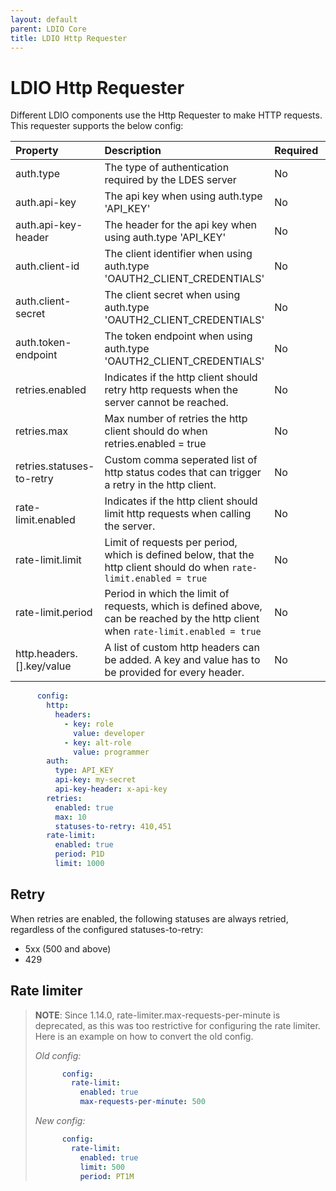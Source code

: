 ```yaml
---
layout: default
parent: LDIO Core
title: LDIO Http Requester
---
```


# LDIO Http Requester

Different LDIO components use the Http Requester to make HTTP requests.
This requester supports the below config:

| Property                  | Description                                                                                                                       | Required | Default   | Example                     | Supported values                              |
|:--------------------------|:----------------------------------------------------------------------------------------------------------------------------------|:---------|:----------|:----------------------------|:----------------------------------------------|
| auth.type                 | The type of authentication required by the LDES server                                                                            | No       | NO_AUTH   | OAUTH2_CLIENT_CREDENTIALS   | NO_AUTH, API_KEY or OAUTH2_CLIENT_CREDENTIALS |
| auth.api-key              | The api key when using auth.type 'API_KEY'                                                                                        | No       | N/A       | myKey                       | String                                        |
| auth.api-key-header       | The header for the api key when using auth.type 'API_KEY'                                                                         | No       | X-API-KEY | X-API-KEY                   | String                                        |
| auth.client-id            | The client identifier when using auth.type 'OAUTH2_CLIENT_CREDENTIALS'                                                            | No       | N/A       | myId                        | String                                        |
| auth.client-secret        | The client secret when using auth.type 'OAUTH2_CLIENT_CREDENTIALS'                                                                | No       | N/A       | mySecret                    | String                                        |
| auth.token-endpoint       | The token endpoint when using auth.type 'OAUTH2_CLIENT_CREDENTIALS'                                                               | No       | N/A       | http://localhost:8000/token | HTTP and HTTPS urls                           |
| retries.enabled           | Indicates if the http client should retry http requests when the server cannot be reached.                                        | No       | true      | true                        | true or false                                 |
| retries.max               | Max number of retries the http client should do when retries.enabled = true                                                       | No       | 5         | 100                         | Integer                                       |
| retries.statuses-to-retry | Custom comma seperated list of http status codes that can trigger a retry in the http client.                                     | No       | N/A       | 410,451                     | Comma seperated list of Integers              |
| rate-limit.enabled        | Indicates if the http client should limit http requests when calling the server.                                                  | No       | false     | false                       | true or false                                 |
| rate-limit.limit          | Limit of requests per period, which is defined below, that the http client should do when `rate-limit.enabled = true`             | No       | 500       | 100                         | Integer                                       |
| rate-limit.period         | Period in which the limit of requests, which is defined above, can be reached by the http client when `rate-limit.enabled = true` | No       | PT1M      | PT1H                        | ISO 8601 Duration                             |
| http.headers.[].key/value | A list of custom http headers can be added. A key and value has to be provided for every header.                                  | No       | N/A       | role                        | String                                        |

```yaml
      config:
        http:
          headers:
            - key: role
              value: developer
            - key: alt-role
              value: programmer
        auth:
          type: API_KEY
          api-key: my-secret
          api-key-header: x-api-key
        retries:
          enabled: true
          max: 10
          statuses-to-retry: 410,451
        rate-limit:
          enabled: true
          period: P1D
          limit: 1000
```

## Retry

When retries are enabled, the following statuses are always retried, regardless of the configured statuses-to-retry:

- 5xx (500 and above)
- 429

## Rate limiter

> **NOTE**: Since 1.14.0, rate-limiter.max-requests-per-minute is deprecated, as this was too restrictive for
> configuring the rate limiter. Here is an example on how to convert the old config.
> 
> *Old config:*
> ```yaml
>       config:
>         rate-limit:
>           enabled: true
>           max-requests-per-minute: 500
> ```
> 
> *New config:*
> ```yaml
>       config:
>         rate-limit:
>           enabled: true
>           limit: 500
>           period: PT1M
> ```